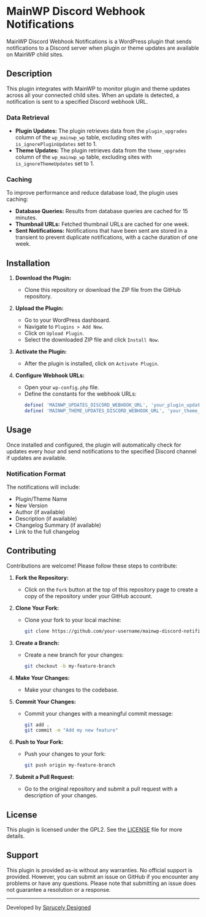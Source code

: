 # MainWP Discord Webhook Notifications

MainWP Discord Webhook Notifications is a WordPress plugin that sends notifications to a Discord server when plugin or theme updates are available on MainWP child sites.

## Description

This plugin integrates with MainWP to monitor plugin and theme updates across all your connected child sites. When an update is detected, a notification is sent to a specified Discord webhook URL.

### Data Retrieval

- **Plugin Updates:** The plugin retrieves data from the `plugin_upgrades` column of the `wp_mainwp_wp` table, excluding sites with `is_ignorePluginUpdates` set to 1.
- **Theme Updates:** The plugin retrieves data from the `theme_upgrades` column of the `wp_mainwp_wp` table, excluding sites with `is_ignoreThemeUpdates` set to 1.

### Caching

To improve performance and reduce database load, the plugin uses caching:
- **Database Queries:** Results from database queries are cached for 15 minutes.
- **Thumbnail URLs:** Fetched thumbnail URLs are cached for one week.
- **Sent Notifications:** Notifications that have been sent are stored in a transient to prevent duplicate notifications, with a cache duration of one week.

## Installation

1. **Download the Plugin:**
   - Clone this repository or download the ZIP file from the GitHub repository.

2. **Upload the Plugin:**
   - Go to your WordPress dashboard.
   - Navigate to `Plugins > Add New`.
   - Click on `Upload Plugin`.
   - Select the downloaded ZIP file and click `Install Now`.

3. **Activate the Plugin:**
   - After the plugin is installed, click on `Activate Plugin`.

4. **Configure Webhook URLs:**
   - Open your `wp-config.php` file.
   - Define the constants for the webhook URLs:
     ```php
     define( 'MAINWP_UPDATES_DISCORD_WEBHOOK_URL', 'your_plugin_updates_webhook_url' );
     define( 'MAINWP_THEME_UPDATES_DISCORD_WEBHOOK_URL', 'your_theme_updates_webhook_url' );
     ```

## Usage

Once installed and configured, the plugin will automatically check for updates every hour and send notifications to the specified Discord channel if updates are available.

### Notification Format

The notifications will include:
- Plugin/Theme Name
- New Version
- Author (if available)
- Description (if available)
- Changelog Summary (if available)
- Link to the full changelog

## Contributing

Contributions are welcome! Please follow these steps to contribute:

1. **Fork the Repository:**
   - Click on the `Fork` button at the top of this repository page to create a copy of the repository under your GitHub account.

2. **Clone Your Fork:**
   - Clone your fork to your local machine:
     ```sh
     git clone https://github.com/your-username/mainwp-discord-notifications.git
     ```

3. **Create a Branch:**
   - Create a new branch for your changes:
     ```sh
     git checkout -b my-feature-branch
     ```

4. **Make Your Changes:**
   - Make your changes to the codebase.

5. **Commit Your Changes:**
   - Commit your changes with a meaningful commit message:
     ```sh
     git add .
     git commit -m "Add my new feature"
     ```

6. **Push to Your Fork:**
   - Push your changes to your fork:
     ```sh
     git push origin my-feature-branch
     ```

7. **Submit a Pull Request:**
   - Go to the original repository and submit a pull request with a description of your changes.

## License

This plugin is licensed under the GPL2. See the [LICENSE](LICENSE) file for more details.

## Support

This plugin is provided as-is without any warranties. No official support is provided. However, you can submit an issue on GitHub if you encounter any problems or have any questions. Please note that submitting an issue does not guarantee a resolution or a response.

---

Developed by [Sprucely Designed](https://www.sprucely.net)
